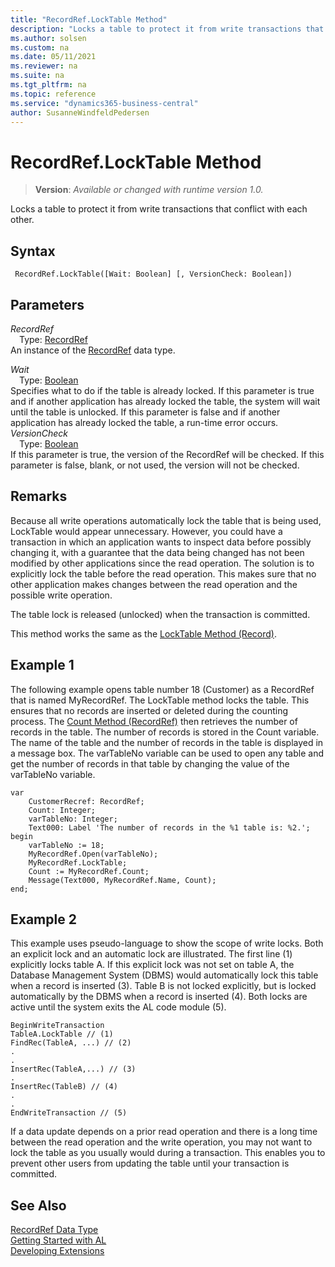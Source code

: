 ```yaml
---
title: "RecordRef.LockTable Method"
description: "Locks a table to protect it from write transactions that conflict with each other."
ms.author: solsen
ms.custom: na
ms.date: 05/11/2021
ms.reviewer: na
ms.suite: na
ms.tgt_pltfrm: na
ms.topic: reference
ms.service: "dynamics365-business-central"
author: SusanneWindfeldPedersen
---
```

[//]: # (START>DO_NOT_EDIT)
[//]: # (IMPORTANT:Do not edit any of the content between here and the END>DO_NOT_EDIT.)
[//]: # (Any modifications should be made in the .xml files in the ModernDev repo.)
# RecordRef.LockTable Method
> **Version**: _Available or changed with runtime version 1.0._

Locks a table to protect it from write transactions that conflict with each other.


## Syntax
```
 RecordRef.LockTable([Wait: Boolean] [, VersionCheck: Boolean])
```
## Parameters
*RecordRef*  
&emsp;Type: [RecordRef](recordref-data-type.md)  
An instance of the [RecordRef](recordref-data-type.md) data type.

*Wait*  
&emsp;Type: [Boolean](../boolean/boolean-data-type.md)  
Specifies what to do if the table is already locked. If this parameter is true and if another application has already locked the table, the system will wait until the table is unlocked. If this parameter is false and if another application has already locked the table, a run-time error occurs.  
*VersionCheck*  
&emsp;Type: [Boolean](../boolean/boolean-data-type.md)  
If this parameter is true, the version of the RecordRef will be checked. If this parameter is false, blank, or not used, the version will not be checked.  



[//]: # (IMPORTANT: END>DO_NOT_EDIT)

## Remarks  
 Because all write operations automatically lock the table that is being used, LockTable would appear unnecessary. However, you could have a transaction in which an application wants to inspect data before possibly changing it, with a guarantee that the data being changed has not been modified by other applications since the read operation. The solution is to explicitly lock the table before the read operation. This makes sure that no other application makes changes between the read operation and the possible write operation. 

 
The table lock is released (unlocked) when the transaction is committed. 
  
 This method works the same as the [LockTable Method \(Record\)](../record/record-locktable-method.md).  
  
## Example 1

 The following example opens table number 18 \(Customer\) as a RecordRef that is named MyRecordRef. The LockTable method locks the table. This ensures that no records are inserted or deleted during the counting process. The [Count Method \(RecordRef\)](recordref-count-method.md) then retrieves the number of records in the table. The number of records is stored in the Count variable. The name of the table and the number of records in the table is displayed in a message box. The varTableNo variable can be used to open any table and get the number of records in that table by changing the value of the varTableNo variable. 
  
```al
var
    CustomerRecref: RecordRef;
    Count: Integer;
    varTableNo: Integer;
    Text000: Label 'The number of records in the %1 table is: %2.'; 
begin
    varTableNo := 18;  
    MyRecordRef.Open(varTableNo);  
    MyRecordRef.LockTable;  
    Count := MyRecordRef.Count;  
    Message(Text000, MyRecordRef.Name, Count);  
end;
```  
  
## Example 2

 This example uses pseudo-language to show the scope of write locks. Both an explicit lock and an automatic lock are illustrated. The first line \(1\) explicitly locks table A. If this explicit lock was not set on table A, the Database Management System \(DBMS\) would automatically lock this table when a record is inserted \(3\). Table B is not locked explicitly, but is locked automatically by the DBMS when a record is inserted \(4\). Both locks are active until the system exits the AL code module \(5\).  
  
``` 
BeginWriteTransaction   
TableA.LockTable // (1)  
FindRec(TableA, ...) // (2)  
.  
.  
InsertRec(TableA,...) // (3)  
.  
InsertRec(TableB) // (4)  
.  
.  
EndWriteTransaction // (5)  
```  
  
 If a data update depends on a prior read operation and there is a long time between the read operation and the write operation, you may not want to lock the table as you usually would during a transaction. This enables you to prevent other users from updating the table until your transaction is committed.  
  

## See Also
[RecordRef Data Type](recordref-data-type.md)  
[Getting Started with AL](../../devenv-get-started.md)  
[Developing Extensions](../../devenv-dev-overview.md)